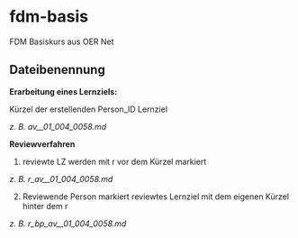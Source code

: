 # fdm-basis
FDM Basiskurs aus OER Net

## Dateibenennung
**Erarbeitung eines Lernziels:**

Kürzel der erstellenden Person_ID Lernziel 

_z. B. av__01_004_0058.md_

**Reviewverfahren**

1. reviewte LZ werden mit r vor dem Kürzel markiert 

_z. B. r_av__01_004_0058.md_

2. Reviewende Person markiert reviewtes Lernziel mit dem eigenen Kürzel hinter dem r

_z. B. r_bp_av__01_004_0058.md_
